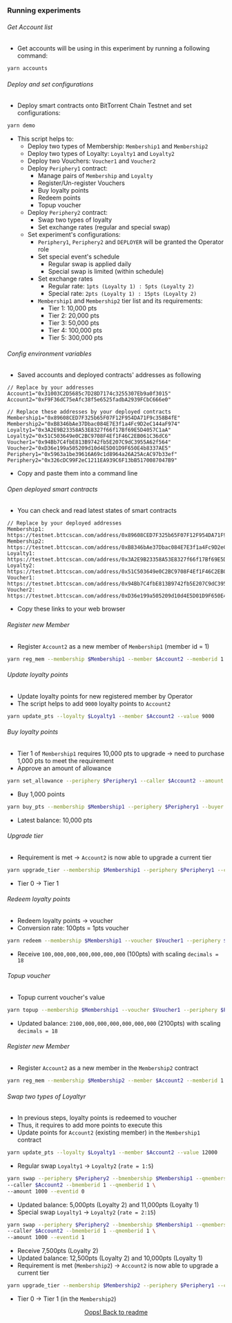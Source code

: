 <h3 id="experiment_start">Running experiments</h3>

<h6>Get Account list</h6>

- Get accounts will be using in this experiment by running a following command:

```bash
yarn accounts
```

<h6>Deploy and set configurations</h6>

- Deploy smart contracts onto BitTorrent Chain Testnet and set configurations:
    
```bash
yarn demo
```

- This script helps to:
    - Deploy two types of Membership: `Membership1` and `Membership2`
    - Deploy two types of Loyalty: `Loyalty1` and `Loyalty2`
    - Deploy two Vouchers: `Voucher1` and `Voucher2`
    - Deploy `Periphery1` contract:
        - Manage pairs of `Membership` and `Loyalty`
        - Register/Un-register Vouchers
        - Buy loyalty points
        - Redeem points
        - Topup voucher
    - Deploy `Periphery2` contract:
        - Swap two types of loyalty
        - Set exchange rates (regular and special swap)
    - Set experiment's configurations:
        - `Periphery1`, `Periphery2` and `DEPLOYER` will be granted the Operator role
        - Set special event's schedule
            - Regular swap is applied daily
            - Special swap is limited (within schedule)
        - Set exchange rates
            - Regular rate: `1pts (Loyalty 1) : 5pts (Loyalty 2)`
            - Special rate: `2pts (Loyalty 1) : 15pts (Loyalty 2)`
        - `Membership1` and `Membership2` tier list and its requirements:
            - Tier 1: 10,000 pts
            - Tier 2: 20,000 pts
            - Tier 3: 50,000 pts
            - Tier 4: 100,000 pts
            - Tier 5: 300,000 pts

<h6>Config environment variables</h6>

- Saved accounts and deployed contracts' addresses as following

```text
// Replace by your addresses
Account1="0x31003C2D5685c7D28D7174c3255307Eb9a0f3015"
Account2="0xF9F36dC75eAfc38f5e6525fadbA2939FCbC666e0"

// Replace these addresses by your deployed contracts
Membership1="0x89608CED7F325b65F07F12F954DA71F9c358B4fE"
Membership2="0xB8346bAe37Dbac084E7E3f1a4Fc9D2eC144aF974"
Loyalty1="0x3A2E9B23358A53E8327f66f17Bf69E5D4057C1aA"
Loyalty2="0x51C503649e0C2BC9708F4Ef1F46C2EB061C36dC6"
Voucher1="0x94Bb7C4fbE813B9742fb5E207C9dC3955A62f564"
Voucher2="0xD36e199a505209d10d4E5D01D9F650E4b8337AE5"
Periphery1="0x5963a1be39616A69c1d8964a26A25AcAC97b33ef"
Periphery2="0x326cDC99F2eC1211EA939C6F13bB5170087047B9"
```

- Copy and paste them into a command line

<h6>Open deployed smart contracts</h6>

- You can check and read latest states of smart contracts

```text
// Replace by your deployed addresses
Membership1: https://testnet.bttcscan.com/address/0x89608CED7F325b65F07F12F954DA71F9c358B4fE#code
Membership2: https://testnet.bttcscan.com/address/0xB8346bAe37Dbac084E7E3f1a4Fc9D2eC144aF974#code
Loyalty1: https://testnet.bttcscan.com/address/0x3A2E9B23358A53E8327f66f17Bf69E5D4057C1aA#code
Loyalty2: https://testnet.bttcscan.com/address/0x51C503649e0C2BC9708F4Ef1F46C2EB061C36dC6#code
Voucher1: https://testnet.bttcscan.com/address/0x94Bb7C4fbE813B9742fb5E207C9dC3955A62f564#code
Voucher2: https://testnet.bttcscan.com/address/0xD36e199a505209d10d4E5D01D9F650E4b8337AE5#code
```

- Copy these links to your web browser

<h6>Register new Member</h6>

- Register `Account2` as a new member of `Membership1` (member id = 1)

```bash
yarn reg_mem --membership $Membership1 --member $Account2 --memberid 1
```

<h6>Update loyalty points</h6>

- Update loyalty points for new registered member by Operator
- The script helps to add `9000` loyalty points to `Account2`

```bash
yarn update_pts --loyalty $Loyalty1 --member $Account2 --value 9000
```

<h6>Buy loyalty points</h6>

- Tier 1 of `Membership1` requires 10,000 pts to upgrade -> need to purchase 1,000 pts to meet the requirement
- Approve an amount of allowance

```bash
yarn set_allowance --periphery $Periphery1 --caller $Account2 --amount "999999999999999"
```

- Buy 1,000 points

```bash
yarn buy_pts --membership $Membership1 --periphery $Periphery1 --buyer $Account2 --memberid 1 --pts 1000
```

- Latest balance: 10,000 pts

<h6>Upgrade tier</h6>

- Requirement is met -> `Account2` is now able to upgrade a current tier

```bash
yarn upgrade_tier --membership $Membership1 --periphery $Periphery1 --caller $Account2 --memberid 1
```

- Tier 0 -> Tier 1

<h6>Redeem loyalty points</h6>

- Redeem loyalty points -> voucher
- Conversion rate: 100pts = 1pts voucher

```bash
yarn redeem --membership $Membership1 --voucher $Voucher1 --periphery $Periphery1 --caller $Account2 --memberid 1 --pts 10000
```

- Receive `100,000,000,000,000,000,000` (100pts) with scaling `decimals = 18`

<h6>Topup voucher</h6>

- Topup current voucher's value

```bash
yarn topup --membership $Membership1 --voucher $Voucher1 --periphery $Periphery1 --buyer $Account2 --memberid 1 --amount 2000
```

- Updated balance: `2100,000,000,000,000,000,000` (2100pts) with scaling `decimals = 18`

<h6>Register new Member</h6>

- Register `Account2` as a new member in the `Membership2` contract

```bash
yarn reg_mem --membership $Membership2 --member $Account2 --memberid 1
```

<h6>Swap two types of Loyaltyr</h6>

- In previous steps, loyalty points is redeemed to voucher
- Thus, it requires to add more points to execute this
- Update points for `Account2` (existing member) in the `Membership1` contract

```bash
yarn update_pts --loyalty $Loyalty1 --member $Account2 --value 12000
```

- Regular swap `Loyalty1` -> `Loyalty2` (`rate = 1:5`)

```bash
yarn swap --periphery $Periphery2 --bmembership $Membership1 --qmembership $Membership2 \
--caller $Account2 --bmemberid 1 --qmemberid 1 \
--amount 1000 --eventid 0
```

- Updated balance: 5,000pts (Loyalty 2) and 11,000pts (Loyalty 1)
- Special swap `Loyalty1` -> `Loyalty2` (`rate = 2:15`)

```bash
yarn swap --periphery $Periphery2 --bmembership $Membership1 --qmembership $Membership2 \
--caller $Account2 --bmemberid 1 --qmemberid 1 \
--amount 1000 --eventid 1
```

- Receive 7,500pts (Loyalty 2)
- Updated balance: 12,500pts (Loyalty 2) and 10,000pts (Loyalty 1) 
- Requirement is met (`Membership2`) -> `Account2` is now able to upgrade a current tier

```bash
yarn upgrade_tier --membership $Membership2 --periphery $Periphery1 --caller $Account2 --memberid 1
```

- Tier 0 -> Tier 1 (in the `Membership2`)

<p align="center">
    <a href="../README.md#readme_start">Oops! Back to readme</a>
</p>